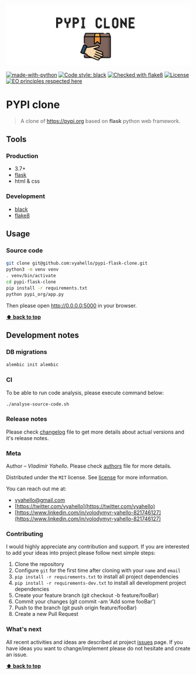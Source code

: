 ![Screenshot](logo.png)

[![made-with-python](https://img.shields.io/badge/Made%20with-Python-1f425f.svg)](https://www.python.org/)
[![Code style: black](https://img.shields.io/badge/code%20style-black-000000.svg)](https://github.com/psf/black)
[![Checked with flake8](https://img.shields.io/badge/flake8-checked-blue)](http://flake8.pycqa.org/)
[![License](https://img.shields.io/badge/license-MIT-green.svg)](LICENSE.md)
[![EO principles respected here](https://www.elegantobjects.org/badge.svg)](https://www.elegantobjects.org)

# PYPI clone

> A clone of https://pypi.org based on **flask** python web framework.

## Tools

### Production
- 3.7+
- [flask](https://flask.palletsprojects.com/en/2.0.x/)
- html & css 

### Development

- [black](https://black.readthedocs.io/en/stable/)
- [flake8](http://flake8.pycqa.org/en/latest/)

## Usage

### Source code

```bash
git clone git@github.com:vyahello/pypi-flask-clone.git
python3 -m venv venv 
. venv/bin/activate
cd pypi-flask-clone
pip install -r requirements.txt
python pypi_org/app.py
```

Then please open http://0.0.0.0:5000 in your browser.

**[⬆ back to top](#pypi-clone)**

## Development notes

### DB migrations 
```bash
alembic init alembic
```

### CI

To be able to run code analysis, please execute command below:
```bash
./analyse-source-code.sh
```
### Release notes

Please check [changelog](CHANGELOG.md) file to get more details about actual versions and it's release notes.

### Meta

Author – _Vladimir Yahello_. Please check [authors](AUTHORS.md) file for more details.

Distributed under the `MIT` license. See [license](LICENSE.md) for more information.

You can reach out me at:
* [vyahello@gmail.com](vyahello@gmail.com)
* [https://twitter.com/vyahello](https://twitter.com/vyahello)
* [https://www.linkedin.com/in/volodymyr-yahello-821746127](https://www.linkedin.com/in/volodymyr-yahello-821746127)

### Contributing

I would highly appreciate any contribution and support. If you are interested to add your ideas into project please follow next simple steps:

1. Clone the repository
2. Configure `git` for the first time after cloning with your `name` and `email`
3. `pip install -r requirements.txt` to install all project dependencies
4. `pip install -r requirements-dev.txt` to install all development project dependencies
5. Create your feature branch (git checkout -b feature/fooBar)
6. Commit your changes (git commit -am 'Add some fooBar')
7. Push to the branch (git push origin feature/fooBar)
8. Create a new Pull Request

### What's next

All recent activities and ideas are described at project [issues](https://github.com/vyahello/pypi/issues) page. 
If you have ideas you want to change/implement please do not hesitate and create an issue.

**[⬆ back to top](#pypi-clone)**
